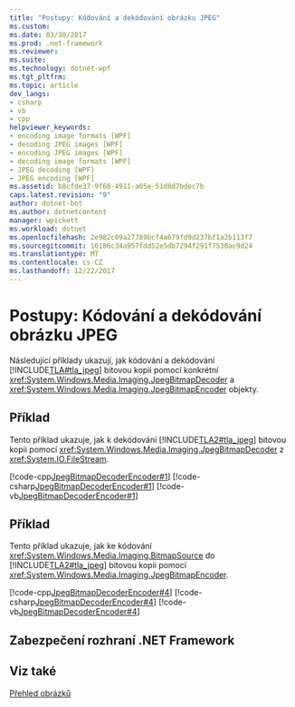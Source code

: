 ```yaml
---
title: "Postupy: Kódování a dekódování obrázku JPEG"
ms.custom: 
ms.date: 03/30/2017
ms.prod: .net-framework
ms.reviewer: 
ms.suite: 
ms.technology: dotnet-wpf
ms.tgt_pltfrm: 
ms.topic: article
dev_langs:
- csharp
- vb
- cpp
helpviewer_keywords:
- encoding image formats [WPF]
- decoding JPEG images [WPF]
- encoding JPEG images [WPF]
- decoding image formats [WPF]
- JPEG decoding [WPF]
- JPEG encoding [WPF]
ms.assetid: b8cfde37-9f68-4911-a05e-51d8d7bdec7b
caps.latest.revision: "9"
author: dotnet-bot
ms.author: dotnetcontent
manager: wpickett
ms.workload: dotnet
ms.openlocfilehash: 2e982c09a27789bcf4a679fd9d237bf1a2b113f7
ms.sourcegitcommit: 16186c34a957fdd52e5db7294f291f7530ac9d24
ms.translationtype: MT
ms.contentlocale: cs-CZ
ms.lasthandoff: 12/22/2017
---
```

# <a name="how-to-encode-and-decode-a-jpeg-image"></a>Postupy: Kódování a dekódování obrázku JPEG
Následující příklady ukazují, jak kódování a dekódování [!INCLUDE[TLA#tla_jpeg](../../../../includes/tlasharptla-jpeg-md.md)] bitovou kopii pomocí konkrétní <xref:System.Windows.Media.Imaging.JpegBitmapDecoder> a <xref:System.Windows.Media.Imaging.JpegBitmapEncoder> objekty.  
  
## <a name="example"></a>Příklad  
 Tento příklad ukazuje, jak k dekódování [!INCLUDE[TLA2#tla_jpeg](../../../../includes/tla2sharptla-jpeg-md.md)] bitovou kopii pomocí <xref:System.Windows.Media.Imaging.JpegBitmapDecoder> z <xref:System.IO.FileStream>.  
  
 [!code-cpp[JpegBitmapDecoderEncoder#1](../../../../samples/snippets/cpp/VS_Snippets_Wpf/JpegBitmapDecoderEncoder/CPP/jpegencoderdecoder.cpp#1)]
 [!code-csharp[JpegBitmapDecoderEncoder#1](../../../../samples/snippets/csharp/VS_Snippets_Wpf/JpegBitmapDecoderEncoder/CSharp/JpegEncoderDecoder.cs#1)]
 [!code-vb[JpegBitmapDecoderEncoder#1](../../../../samples/snippets/visualbasic/VS_Snippets_Wpf/JpegBitmapDecoderEncoder/VB/JpegEncoderDecoder.vb#1)]  
  
## <a name="example"></a>Příklad  
 Tento příklad ukazuje, jak ke kódování <xref:System.Windows.Media.Imaging.BitmapSource> do [!INCLUDE[TLA2#tla_jpeg](../../../../includes/tla2sharptla-jpeg-md.md)] bitovou kopii pomocí <xref:System.Windows.Media.Imaging.JpegBitmapEncoder>.  
  
 [!code-cpp[JpegBitmapDecoderEncoder#4](../../../../samples/snippets/cpp/VS_Snippets_Wpf/JpegBitmapDecoderEncoder/CPP/jpegencoderdecoder.cpp#4)]
 [!code-csharp[JpegBitmapDecoderEncoder#4](../../../../samples/snippets/csharp/VS_Snippets_Wpf/JpegBitmapDecoderEncoder/CSharp/JpegEncoderDecoder.cs#4)]
 [!code-vb[JpegBitmapDecoderEncoder#4](../../../../samples/snippets/visualbasic/VS_Snippets_Wpf/JpegBitmapDecoderEncoder/VB/JpegEncoderDecoder.vb#4)]  
  
## <a name="net-framework-security"></a>Zabezpečení rozhraní .NET Framework  
  
## <a name="see-also"></a>Viz také  
 [Přehled obrázků](../../../../docs/framework/wpf/graphics-multimedia/imaging-overview.md)
